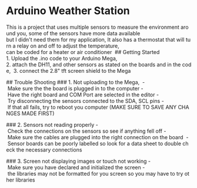 # Arduino Weather Station
This is a project that uses multiple sensors to measure the environment around you, some of the sensors have more data available
but I didn't need them for my application, It also has a thermostat that will turn a relay on and off to adjust the temperature, 
can be coded for a heater or air conditioner 
## Getting Started
1. Upload the .ino code to your Arduino Mega, 
2. attach the DH11, and other sensors as stated on the boards and in the code, 
3. connect the 2.8" tft screen shield to the Mega

## Trouble Shooting
### 1. Not uploading to the Mega, 
- Make sure the the board is plugged in to the computer
- Have the right board and COM Port are selected in the editor
- Try disconnecting the sensors connected to the SDA, SCL pins
- If that all fails, try to reboot you computer (MAKE SURE TO SAVE ANY CHANGES MADE FIRST)

### 2. Sensors not reading properly
- Check the connections on the sensors so see if anything fell off
- Make sure the cables are plugged into the right connection on the board 
- Sensor boards can be poorly labelled so look for a data sheet to double check the necessary connections

### 3. Screen not displaying images or touch not working
- Make sure you have declared and initialized the screen
- the libraries may not be formatted for you screen so you may have to try other libraries

